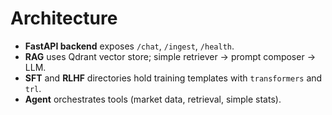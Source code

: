 # Architecture

- **FastAPI backend** exposes `/chat`, `/ingest`, `/health`.
- **RAG** uses Qdrant vector store; simple retriever -> prompt composer -> LLM.
- **SFT** and **RLHF** directories hold training templates with `transformers` and `trl`.
- **Agent** orchestrates tools (market data, retrieval, simple stats).
